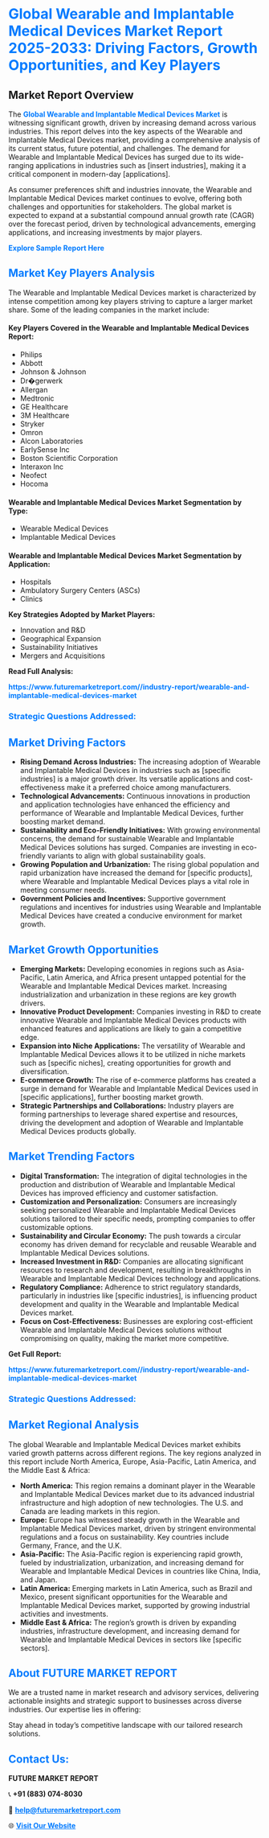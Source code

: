<h1 style="color: #007BFF;">Global Wearable and Implantable Medical Devices Market Report 2025-2033: Driving Factors, Growth Opportunities, and Key Players</h1>

<section id="overview">
<h2>Market Report Overview</h2>
<p>The <a href="https://www.futuremarketreport.com//industry-report/wearable-and-implantable-medical-devices-market" style="color: #007BFF; text-decoration: none;"><strong>Global Wearable and Implantable Medical Devices Market</strong></a> is witnessing significant growth, driven by increasing demand across various industries. This report delves into the key aspects of the Wearable and Implantable Medical Devices market, providing a comprehensive analysis of its current status, future potential, and challenges. The demand for Wearable and Implantable Medical Devices has surged due to its wide-ranging applications in industries such as [insert industries], making it a critical component in modern-day [applications].</p>
<p>As consumer preferences shift and industries innovate, the Wearable and Implantable Medical Devices market continues to evolve, offering both challenges and opportunities for stakeholders. The global market is expected to expand at a substantial compound annual growth rate (CAGR) over the forecast period, driven by technological advancements, emerging applications, and increasing investments by major players.</p>
</section>

<section id="overview">
<p><a href="https://www.futuremarketreport.com//request-sample/reportId=79019" style="color: #007BFF; text-decoration: none;"><strong>Explore Sample Report Here</strong></a></p>
</section>

<section id="key-players">
<h2 style="color: #007BFF;">Market Key Players Analysis</h2>
<p>The Wearable and Implantable Medical Devices market is characterized by intense competition among key players striving to capture a larger market share. Some of the leading companies in the market include:</p>
<h4>Key Players Covered in the Wearable and Implantable Medical Devices Report:</h4>
<ul><li>Philips</li><li>Abbott</li><li>Johnson &amp; Johnson</li><li>Dr�gerwerk</li><li>Allergan</li><li>Medtronic</li><li>GE Healthcare</li><li>3M Healthcare</li><li>Stryker</li><li>Omron</li><li>Alcon Laboratories</li><li>EarlySense Inc</li><li>Boston Scientific Corporation</li><li>Interaxon Inc</li><li>Neofect</li><li>Hocoma</li></ul>
<h4>Wearable and Implantable Medical Devices Market Segmentation by Type:</h4>
<ul><li>Wearable Medical Devices</li><li>Implantable Medical Devices</li></ul>

<h4>Wearable and Implantable Medical Devices Market Segmentation by Application:</h4>
<ul><li>Hospitals</li><li>Ambulatory Surgery Centers (ASCs)</li><li>Clinics</li></ul>
<p><strong>Key Strategies Adopted by Market Players:</strong></p>
<ul>
<li>Innovation and R&D</li>
<li>Geographical Expansion</li>
<li>Sustainability Initiatives</li>
<li>Mergers and Acquisitions</li>
</ul>
</section>

<section>
<p><strong>Read Full Analysis: </strong></p><a href="https://www.futuremarketreport.com//industry-report/wearable-and-implantable-medical-devices-market" style="color: #007BFF; text-decoration: none;"><strong>https://www.futuremarketreport.com//industry-report/wearable-and-implantable-medical-devices-market</strong></a>
<h3 style="color: #007BFF;">Strategic Questions Addressed:</h3>
</section>

<section id="driving-factors">
<h2 style="color: #007BFF;">Market Driving Factors</h2>
<ul>
<li><strong>Rising Demand Across Industries:</strong> The increasing adoption of Wearable and Implantable Medical Devices in industries such as [specific industries] is a major growth driver. Its versatile applications and cost-effectiveness make it a preferred choice among manufacturers.</li>
<li><strong>Technological Advancements:</strong> Continuous innovations in production and application technologies have enhanced the efficiency and performance of Wearable and Implantable Medical Devices, further boosting market demand.</li>
<li><strong>Sustainability and Eco-Friendly Initiatives:</strong> With growing environmental concerns, the demand for sustainable Wearable and Implantable Medical Devices solutions has surged. Companies are investing in eco-friendly variants to align with global sustainability goals.</li>
<li><strong>Growing Population and Urbanization:</strong> The rising global population and rapid urbanization have increased the demand for [specific products], where Wearable and Implantable Medical Devices plays a vital role in meeting consumer needs.</li>
<li><strong>Government Policies and Incentives:</strong> Supportive government regulations and incentives for industries using Wearable and Implantable Medical Devices have created a conducive environment for market growth.</li>
</ul>
</section>

<section id="growth-opportunities">
<h2 style="color: #007BFF;">Market Growth Opportunities</h2>
<ul>
<li><strong>Emerging Markets:</strong> Developing economies in regions such as Asia-Pacific, Latin America, and Africa present untapped potential for the Wearable and Implantable Medical Devices market. Increasing industrialization and urbanization in these regions are key growth drivers.</li>
<li><strong>Innovative Product Development:</strong> Companies investing in R&D to create innovative Wearable and Implantable Medical Devices products with enhanced features and applications are likely to gain a competitive edge.</li>
<li><strong>Expansion into Niche Applications:</strong> The versatility of Wearable and Implantable Medical Devices allows it to be utilized in niche markets such as [specific niches], creating opportunities for growth and diversification.</li>
<li><strong>E-commerce Growth:</strong> The rise of e-commerce platforms has created a surge in demand for Wearable and Implantable Medical Devices used in [specific applications], further boosting market growth.</li>
<li><strong>Strategic Partnerships and Collaborations:</strong> Industry players are forming partnerships to leverage shared expertise and resources, driving the development and adoption of Wearable and Implantable Medical Devices products globally.</li>
</ul>
</section>

<section id="trending-factors">
<h2 style="color: #007BFF;">Market Trending Factors</h2>
<ul>
<li><strong>Digital Transformation:</strong> The integration of digital technologies in the production and distribution of Wearable and Implantable Medical Devices has improved efficiency and customer satisfaction.</li>
<li><strong>Customization and Personalization:</strong> Consumers are increasingly seeking personalized Wearable and Implantable Medical Devices solutions tailored to their specific needs, prompting companies to offer customizable options.</li>
<li><strong>Sustainability and Circular Economy:</strong> The push towards a circular economy has driven demand for recyclable and reusable Wearable and Implantable Medical Devices solutions.</li>
<li><strong>Increased Investment in R&D:</strong> Companies are allocating significant resources to research and development, resulting in breakthroughs in Wearable and Implantable Medical Devices technology and applications.</li>
<li><strong>Regulatory Compliance:</strong> Adherence to strict regulatory standards, particularly in industries like [specific industries], is influencing product development and quality in the Wearable and Implantable Medical Devices market.</li>
<li><strong>Focus on Cost-Effectiveness:</strong> Businesses are exploring cost-efficient Wearable and Implantable Medical Devices solutions without compromising on quality, making the market more competitive.</li>
</ul>
</section>

<section>
<p><strong>Get Full Report: </strong></p><a href="https://www.futuremarketreport.com//industry-report/wearable-and-implantable-medical-devices-market" style="color: #007BFF; text-decoration: none;"><strong>https://www.futuremarketreport.com//industry-report/wearable-and-implantable-medical-devices-market</strong></a>
<h3 style="color: #007BFF;">Strategic Questions Addressed:</h3>
</section>


<section id="regional-analysis">
<h2 style="color: #007BFF;">Market Regional Analysis</h2>
<p>The global Wearable and Implantable Medical Devices market exhibits varied growth patterns across different regions. The key regions analyzed in this report include North America, Europe, Asia-Pacific, Latin America, and the Middle East & Africa:</p>
<ul>
<li><strong>North America:</strong> This region remains a dominant player in the Wearable and Implantable Medical Devices market due to its advanced industrial infrastructure and high adoption of new technologies. The U.S. and Canada are leading markets in this region.</li>
<li><strong>Europe:</strong> Europe has witnessed steady growth in the Wearable and Implantable Medical Devices market, driven by stringent environmental regulations and a focus on sustainability. Key countries include Germany, France, and the U.K.</li>
<li><strong>Asia-Pacific:</strong> The Asia-Pacific region is experiencing rapid growth, fueled by industrialization, urbanization, and increasing demand for Wearable and Implantable Medical Devices in countries like China, India, and Japan.</li>
<li><strong>Latin America:</strong> Emerging markets in Latin America, such as Brazil and Mexico, present significant opportunities for the Wearable and Implantable Medical Devices market, supported by growing industrial activities and investments.</li>
<li><strong>Middle East & Africa:</strong> The region’s growth is driven by expanding industries, infrastructure development, and increasing demand for Wearable and Implantable Medical Devices in sectors like [specific sectors].</li>
</ul>
</section>

<footer>
<h2 style="color: #007BFF;">About FUTURE MARKET REPORT</h2>
<p>We are a trusted name in market research and advisory services, delivering actionable insights and strategic support to businesses across diverse industries. Our expertise lies in offering:</p>

<p>Stay ahead in today’s competitive landscape with our tailored research solutions.</p>

<h2 style="color: #007BFF;">Contact Us:</h2>
<p><strong>FUTURE MARKET REPORT</strong></p>
<p>📞 <strong>+91 (883) 074-8030</strong></p>
<p>📧 <strong><a href="mailto:help@futuremarketreport.com" style="color: #007BFF;">help@futuremarketreport.com</a></strong></p>
<p>🌐 <strong><a href="https://www.futuremarketreport.com/" style="color: #007BFF;">Visit Our Website</a></strong></p>
</footer>